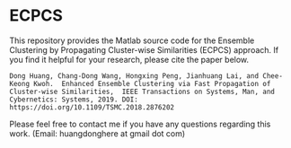 # ECPCS

This repository provides the Matlab source code for the Ensemble Clustering by Propagating Cluster-wise Similarities (ECPCS) approach. 
If you find it helpful for your research, please cite the paper below. 

`
Dong Huang, Chang-Dong Wang, Hongxing Peng, Jianhuang Lai, and Chee-Keong Kwoh. 
Enhanced Ensemble Clustering via Fast Propagation of Cluster-wise Similarities, 
IEEE Transactions on Systems, Man, and Cybernetics: Systems, 2019.
DOI: https://doi.org/10.1109/TSMC.2018.2876202
`

Please feel free to contact me if you have any questions regarding this work. (Email: huangdonghere at gmail dot com)
